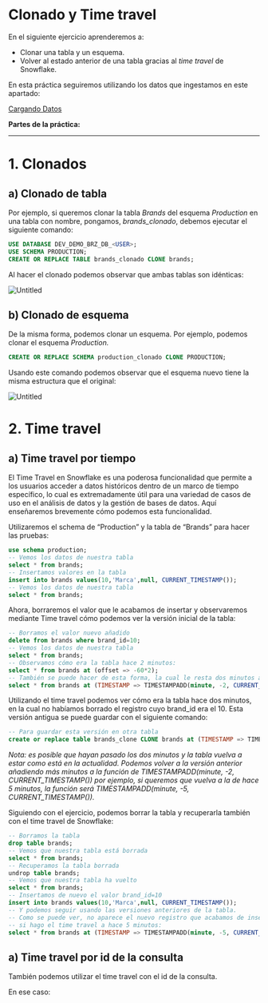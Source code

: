 # Clonado y Time travel

En el siguiente ejercicio aprenderemos a:

- Clonar una tabla y un esquema.
- Volver al estado anterior de una tabla gracias al *time travel* de Snowflake.

En esta práctica seguiremos utilizando los datos que ingestamos en este apartado:

[Cargando Datos](https://www.notion.so/Cargando-Datos-2e9dfac104ed47a68e39e23708a31ec2?pvs=21)

**Partes de la práctica:**

---

# 1. Clonados

## a) Clonado de tabla

Por ejemplo, si queremos clonar la tabla *Brands*  del esquema *Production* en una tabla con nombre, pongamos, *brands_clonado*, debemos ejecutar el siguiente comando:

```sql
USE DATABASE DEV_DEMO_BRZ_DB_<USER>;
USE SCHEMA PRODUCTION;
CREATE OR REPLACE TABLE brands_clonado CLONE brands; 
```

Al hacer el clonado podemos observar que ambas tablas son idénticas:

![Untitled](https://prod-files-secure.s3.us-west-2.amazonaws.com/7e0dcde1-5a03-4ce7-a56f-1497c72c368f/180da063-36ef-472f-8a97-d39fb28a4712/Untitled.png)

## b) Clonado de esquema

De la misma forma, podemos clonar un esquema. Por ejemplo, podemos clonar el esquema *Production.*

```sql
CREATE OR REPLACE SCHEMA production_clonado CLONE PRODUCTION;
```

Usando este comando podemos observar que el esquema nuevo tiene la misma estructura que el original:

![Untitled](https://prod-files-secure.s3.us-west-2.amazonaws.com/7e0dcde1-5a03-4ce7-a56f-1497c72c368f/2a15debb-065a-4475-b434-ef1274cba4a5/Untitled.png)

# 2. Time travel

## a) Time travel por tiempo

El Time Travel en Snowflake es una poderosa funcionalidad que permite a los usuarios acceder a datos históricos dentro de un marco de tiempo específico, lo cual es extremadamente útil para una variedad de casos de uso en el análisis de datos y la gestión de bases de datos. Aquí enseñaremos brevemente cómo podemos esta funcionalidad.

Utilizaremos el schema de “Production” y la tabla de “Brands” para hacer las pruebas:

```sql
use schema production;
-- Vemos los datos de nuestra tabla
select * from brands;
-- Insertamos valores en la tabla
insert into brands values(10,'Marca',null, CURRENT_TIMESTAMP());
-- Vemos los datos de nuestra tabla
select * from brands;
```

Ahora, borraremos el valor que le acabamos de insertar y observaremos mediante Time travel cómo podemos ver la versión inicial de la tabla:

```sql
-- Borramos el valor nuevo añadido
delete from brands where brand_id=10;
-- Vemos los datos de nuestra tabla
select * from brands;
-- Observamos cómo era la tabla hace 2 minutos:
select * from brands at (offset => -60*2);
-- También se puede hacer de esta forma, la cual le resta dos minutos al tiempo actual:
select * from brands at (TIMESTAMP => TIMESTAMPADD(minute, -2, CURRENT_TIMESTAMP()));
```

Utilizando el time travel podemos ver cómo era la tabla hace dos minutos, en la cual no habíamos borrado el registro cuyo brand_id era el 10. Esta versión antigua se puede guardar con el siguiente comando:

```sql
-- Para guardar esta versión en otra tabla
create or replace table brands_clone CLONE brands at (TIMESTAMP => TIMESTAMPADD(minute, -2, CURRENT_TIMESTAMP()));
```

*Nota: es posible que hayan pasado los dos minutos y la tabla vuelva a estar como está en la actualidad. Podemos volver a la versión anterior añadiendo más minutos a la función de TIMESTAMPADD(minute, -2, CURRENT_TIMESTAMP()) por ejemplo, si queremos que vuelva a la de hace 5 minutos, la función será TIMESTAMPADD(minute, -5, CURRENT_TIMESTAMP()).*

Siguiendo con el ejercicio, podemos borrar la tabla y recuperarla también con el time travel de Snowflake:

```sql
-- Borramos la tabla
drop table brands;
-- Vemos que nuestra tabla está borrada
select * from brands;
-- Recuperamos la tabla borrada
undrop table brands;
-- Vemos que nuestra tabla ha vuelto
select * from brands;
-- Insertamos de nuevo el valor brand_id=10
insert into brands values(10,'Marca',null, CURRENT_TIMESTAMP());
-- Y podemos seguir usando las versiones anteriores de la tabla.
-- Como se puede ver, no aparece el nuevo registro que acabamos de insertar
-- si hago el time travel a hace 5 minutos:
select * from brands at (TIMESTAMP => TIMESTAMPADD(minute, -5, CURRENT_TIMESTAMP()));

```

## a) Time travel por id de la consulta

También podemos utilizar el time travel con el id de la consulta. 

En ese caso:
